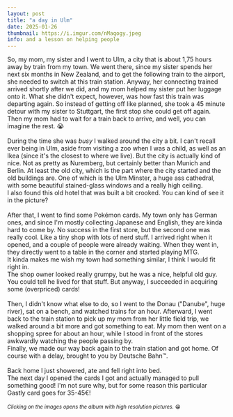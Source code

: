 ```yaml
---
layout: post
title: "a day in Ulm"
date: 2025-01-26
thumbnail: https://i.imgur.com/nMaqogy.jpeg 
info: and a lesson on helping people
---
```

So, my mom, my sister and I went to Ulm, a city that is about 1,75 hours away by train from my town. We went there, since my sister spends her next six months in New Zealand, and to get the following train to the airport, she needed to switch at this train station. Anyway, her connecting trained arrived shortly after we did, and my mom helped my sister put her luggage onto it. What she didn't expect, however, was how fast this train was departing again. So instead of getting off like planned, she took a 45 minute detour with my sister to Stuttgart, the first stop she could get off again. Then my mom had to wait for a train back to arrive, and well, you can imagine the rest. 😭<br>
<br>
During the time she was _busy_ I walked around the city a bit. I can't recall ever being in Ulm, aside from visiting a zoo when I was a child, as well as an Ikea (since it's the closest to where we live). But the city is actually kind of nice. Not as pretty as Nuremberg, but certainly better than Munich and Berlin. At least the old city, which is the part where the city started and the old buildings are. One of which is the Ulm Minster, a huge ass cathedral, with some beautiful stained-glass windows and a really high ceiling.<br>
I also found this old hotel that was built a bit crooked. You can kind of see it in the picture?
<br>
<br>
After that, I went to find some Pokémon cards. My town only has German ones, and since I'm mostly collecting Japanese and English, they are kinda hard to come by. No success in the first store, but the second one was really cool. Like a tiny shop with lots of nerd stuff. I arrived right when it opened, and a couple of people were already waiting. When they went in, they directly went to a table in the corner and started playing MTG.<br>It kinda makes me wish my town had something similar, I think I would fit right in.<br>The shop owner looked really grumpy, but he was a nice, helpful old guy. You could tell he lived for that stuff. But anyway, I succeeded in acquiring some (overpriced) cards!<br>
<br>
Then, I didn't know what else to do, so I went to the Donau ("Danube", huge river), sat on a bench, and watched trains for an hour.
Afterward, I went back to the train station to pick up my mom from her little field trip, we walked around a bit more and got something to eat. My mom then went on a shopping spree for about an hour, while I stood in front of the stores awkwardly watching the people passing by.<br>
Finally, we made our way back again to the train station and got home. Of course with a delay, brought to you by Deutsche Bahn™.
<br><br>
Back home I just showered, ate and fell right into bed.<br>
The next day I opened the cards I got and actually managed to pull something good! I'm not sure why, but for some reason this particular Gastly card goes for 35-45€!<br>
<br>
<small> _Clicking on the images opens the album with high resolution pictures._ 😁</small>

<blockquote class="imgur-embed-pub" lang="en" data-id="a/4laBW0c"  ><a href="//imgur.com/a/4laBW0c"></a></blockquote><script async src="//s.imgur.com/min/embed.js" charset="utf-8"></script>
